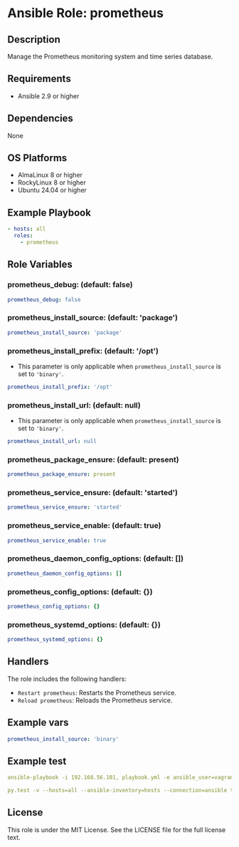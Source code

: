 # Ansible Role: prometheus

## Description

Manage the Prometheus monitoring system and time series database.

## Requirements

- Ansible 2.9 or higher

## Dependencies

None

## OS Platforms

- AlmaLinux 8 or higher 
- RockyLinux 8 or higher 
- Ubuntu 24.04 or higher

## Example Playbook

```yaml
- hosts: all
  roles:
    - prometheus
```

## Role Variables

### prometheus_debug: (default: false)

```yaml
prometheus_debug: false
```

### prometheus_install_source: (default: 'package')

```yaml
prometheus_install_source: 'package'
```

### prometheus_install_prefix: (default: '/opt')

* This parameter is only applicable when `prometheus_install_source` is set to `'binary'`.

```yaml
prometheus_install_prefix: '/opt'
```

### prometheus_install_url: (default: null)

* This parameter is only applicable when `prometheus_install_source` is set to `'binary'`.

```yaml
prometheus_install_url: null 
```

### prometheus_package_ensure: (default: present)

```yaml
prometheus_package_ensure: present
```

### prometheus_service_ensure: (default: 'started')

```yaml
prometheus_service_ensure: 'started'
```
### prometheus_service_enable: (default: true)

```yaml
prometheus_service_enable: true
```

### prometheus_daemon_config_options: (default: [])

```yaml
prometheus_daemon_config_options: []
```

### prometheus_config_options: (default: {})

```yaml
prometheus_config_options: {}
```

### prometheus_systemd_options: (default: {})

```yaml
prometheus_systemd_options: {}
```

## Handlers

The role includes the following handlers:

- `Restart prometheus`: Restarts the Prometheus service.
- `Reload prometheus`: Reloads the Prometheus service.

## Example vars

```yaml
prometheus_install_source: 'binary' 
```

## Example test 

```yaml
ansible-playbook -i 192.168.56.101, playbook.yml -e ansible_user=vagrant

py.test -v --hosts=all --ansible-inventory=hosts --connection=ansible tests/test.py
```

## License

This role is under the MIT License. See the LICENSE file for the full license text.
